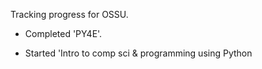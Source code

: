 Tracking progress for OSSU.


- Completed 'PY4E'.

- Started 'Intro to comp sci & programming using Python
